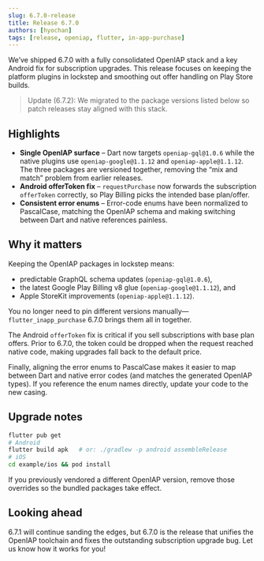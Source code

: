 ```yaml
---
slug: 6.7.0-release
title: Release 6.7.0
authors: [hyochan]
tags: [release, openiap, flutter, in-app-purchase]
---
```


We’ve shipped 6.7.0 with a fully consolidated OpenIAP stack and a key Android
fix for subscription upgrades. This release focuses on keeping the platform
plugins in lockstep and smoothing out offer handling on Play Store builds.

<!-- truncate -->

> Update (6.7.2): We migrated to the package versions listed below so patch releases stay aligned with this stack.

## Highlights

- **Single OpenIAP surface** – Dart now targets `openiap-gql@1.0.6` while the
  native plugins use `openiap-google@1.1.12` and `openiap-apple@1.1.12`. The
  three packages are versioned together, removing the “mix and match” problem
  from earlier releases.
- **Android offerToken fix** – `requestPurchase` now forwards the subscription
  `offerToken` correctly, so Play Billing picks the intended base plan/offer.
- **Consistent error enums** – Error-code enums have been normalized to
  PascalCase, matching the OpenIAP schema and making switching between Dart and
  native references painless.

## Why it matters

Keeping the OpenIAP packages in lockstep means:

- predictable GraphQL schema updates (`openiap-gql@1.0.6`),
- the latest Google Play Billing v8 glue (`openiap-google@1.1.12`), and
- Apple StoreKit improvements (`openiap-apple@1.1.12`).

You no longer need to pin different versions manually—`flutter_inapp_purchase`
6.7.0 brings them all in together.

The Android `offerToken` fix is critical if you sell subscriptions with base
plan offers. Prior to 6.7.0, the token could be dropped when the request reached
native code, making upgrades fall back to the default price.

Finally, aligning the error enums to PascalCase makes it easier to map between
Dart and native error codes (and matches the generated OpenIAP types). If you
reference the enum names directly, update your code to the new casing.

## Upgrade notes

```bash
flutter pub get
# Android
flutter build apk   # or: ./gradlew -p android assembleRelease
# iOS
cd example/ios && pod install
```

If you previously vendored a different OpenIAP version, remove those overrides
so the bundled packages take effect.

## Looking ahead

6.7.1 will continue sanding the edges, but 6.7.0 is the release that unifies the
OpenIAP toolchain and fixes the outstanding subscription upgrade bug. Let us
know how it works for you!
